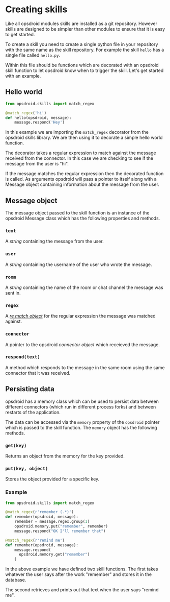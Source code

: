 # Creating skills

Like all opsdroid modules skills are installed as a git repository. However skills are designed to be simpler than other modules to ensure that it is easy to get started.

To create a skill you need to create a single python file in your repository with the same name as the skill repository. For example the skill `hello` has a single file called `hello.py`.

Within this file should be functions which are decorated with an opsdroid skill function to let opsdroid know when to trigger the skill. Let's get started with an example.

## Hello world

```python
from opsdroid.skills import match_regex

@match_regex('hi')
def hello(opsdroid, message):
    message.respond('Hey')
```

In this example we are importing the `match_regex` decorator from the opsdroid skills library. We are then using it to decorate a simple hello world function.

The decorator takes a regular expression to match against the message received from the connector. In this case we are checking to see if the message from the user is "hi".

If the message matches the regular expression then the decorated function is called. As arguments opsdroid will pass a pointer to itself along with a Message object containing information about the message from the user.

## Message object

The message object passed to the skill function is an instance of the opsdroid Message class which has the following properties and methods.

### `text`

A _string_ containing the message from the user.

### `user`

A _string_ containing the username of the user who wrote the message.

### `room`

A _string_ containing the name of the room or chat channel the message was sent in.

### `regex`

A _[re match object](https://docs.python.org/2/library/re.html#re.MatchObject)_ for the regular expression the message was matched against.

### `connector`

A pointer to the opsdroid _connector object_ which receieved the message.

### `respond(text)`

A method which responds to the message in the same room using the same connector that it was received.

## Persisting data

opsdroid has a memory class which can be used to persist data between different connectors (which run in different process forks) and between restarts of the application.

The data can be accessed via the `memory` property of the `opsdroid` pointer which is passed to the skill function. The `memory` object has the following methods.

### `get(key)`

Returns an object from the memory for the key provided.

### `put(key, object)`

Stores the object provided for a specific key.

### Example

```python
from opsdroid.skills import match_regex

@match_regex(r'remember (.*)')
def remember(opsdroid, message):
    remember = message.regex.group(1)
    opsdroid.memory.put("remember", remember)
    message.respond("OK I'll remember that")

@match_regex(r'remind me')
def remember(opsdroid, message):
    message.respond(
      opsdroid.memory.get("remember")
    )
```

In the above example we have defined two skill functions. The first takes whatever the user says after the work "remember" and stores it in the database.

The second retrieves and prints out that text when the user says "remind me".
